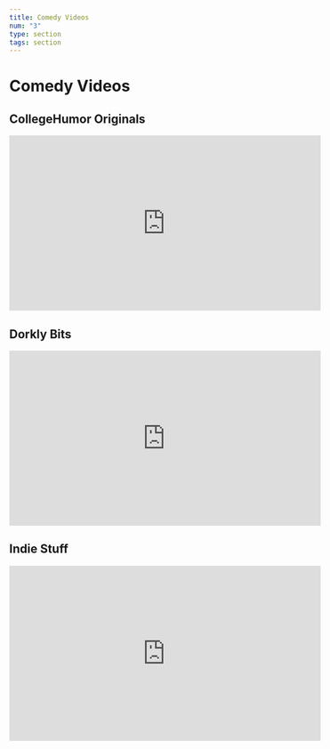 ```yaml
---
title: Comedy Videos
num: "3"
type: section
tags: section
---
```

# Comedy Videos

## CollegeHumor Originals

<iframe width="560" height="315" src="https://www.youtube.com/embed/4wuDbY9_IOI" frameborder="0" allowfullscreen></iframe>

## Dorkly Bits

<iframe width="560" height="315" src="https://www.youtube.com/embed/Eo7Jd4z_UVg" frameborder="0" allowfullscreen></iframe>

## Indie Stuff

<iframe width="560" height="315" src="https://www.youtube.com/embed/nC8j3bJJsj8" frameborder="0"  allowfullscreen></iframe>
